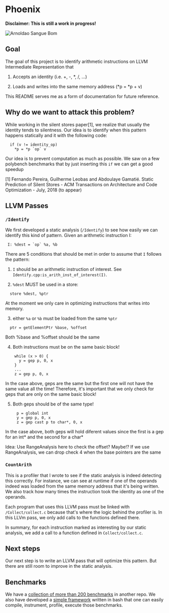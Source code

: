 # Phoenix

**Disclaimer: This is still a work in progress!**

![Arnoldao Sangue Bom](https://media.giphy.com/media/9wv8qIAq9njgY/giphy-downsized.gif)


## Goal

The goal of this project is to identify arithmetic instructions on LLVM Intermediate Representation that

1. Accepts an identity (i.e. +, -, \*, /, ...)

2. Loads and writes into the same memory address (\*p = \*p + v)

This README serves me as a form of documentation for future reference.

## Why do we want to attack this problem?

While working in the silent stores paper[1], we realize that usually the identity tends to silentness. Our idea is to identify when this pattern happens statically and it with the following code:

```
  if (v != identity_op)
    *p = *p `op` v
```

Our idea is to prevent computation as much as possible. We saw on a few polybench benchmarks that by just inserting this `if` we can get a good speedup

[1] Fernando Pereira, ​Guilherme Leobas​​ and Abdoulaye Gamatié. Static Prediction of Silent Stores - ​ACM Transactions on Architecture and Code Optimization​ - July, 2018 (to appear)

## LLVM Passes

### `/Identify`

We first developed a static analysis (`/Identify`) to see how easily we can identify this kind of pattern. Given an arithmetic instruction I:
```
 I: %dest = `op` %a, %b
```
There are 5 conditions that should be met in order to assume that `I` follows the pattern:

1. `I` should be an arithmetic instruction of interest. See `Identify.cpp:is_arith_inst_of_interest(I)`.

2. `%dest` MUST be used in a store:
  ```
    store %dest, %ptr
  ```

  At the moment we only care in optimizing instructions that writes into memory.

3. either `%a` or `%b` must be loaded from the same `%ptr`
  ```
    ptr = getElementPtr %base, %offset
  ```
Both %base and %offset should be the same

4. Both instructions must be on the same basic block!
```
    while (x > 0) {
      y = gep p, 0, x
    }
    ...
    z = gep p, 0, x
```
  In the case above, geps are the same but the first one will
  not have the same value all the time! Therefore, it's important
  that we only check for geps that are only on the same basic block!

5. Both geps should be of the same type!
```
     p = global int
     y = gep p, 0, x
     z = gep cast p to char*, 0, x
```
   In the case above, both geps will hold diferent values since the first
   is a gep for an int* and the second for a char*

Idea: Use RangeAnalysis here to check the offset? Maybe!?
If we use RangeAnalysis, we can drop check 4 when the base pointers are the same


### `CountArith`

This is a profiler that I wrote to see if the static analysis is indeed detecting this correctly. For instance, we can see at runtime if one of the operands indeed was loaded from the same memory address that it's being written. We also track how many times the instruction took the identity as one of the operands.

Each program that uses this LLVM pass must be linked with `/Collect/collect.c` because that's where the logic behind the profiler is. In this LLVm pass, we only add calls to the functions defined there.

In summary, for each instruction marked as interesting by our static analysis, we add a call to a function defined in `Collect/collect.c`.

## Next steps

Our next step is to write an LLVM pass that will optimize this pattern. But there are still room to improve in the static analysis.

## Benchmarks

We have a [collection of more than 200 benchmarks](https://github.com/guilhermeleobas/Benchmarks) in another repo. We also have developed a [simple framework](https://github.com/guilhermeleobas/tf) written in bash that one can easily compile, instrument, profile, execute those benchmarks.
